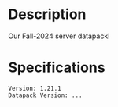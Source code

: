 # Description
Our Fall-2024 server datapack!

# Specifications
```
Version: 1.21.1
Datapack Version: ...
```
